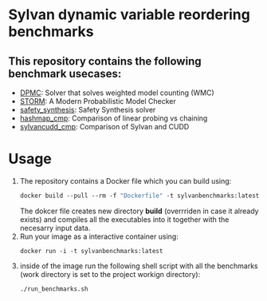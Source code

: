 # Sylvan dynamic variable reordering benchmarks

## This repository contains the following benchmark usecases:
- [DPMC](https://github.com/allrtaken/DPMC): Solver that solves weighted model counting (WMC)
- [STORM](https://github.com/moves-rwth/storm): A Modern Probabilistic Model Checker
- [safety_synthesis](http://www.syntcomp.org/rules/): Safety Synthesis solver
- [hashmap_cmp](https://github.com/apdofficial/sylvan-benchmarks/tree/main/hashmap_cmp): Comparison of linear probing vs chaining
- [sylvancudd_cmp](https://github.com/apdofficial/sylvan-benchmarks/tree/main/sylvancudd_cmp): Comparison of Sylvan and CUDD
# Usage

1.  The repository contains a Docker file which you can build using:
    ```Dockerfile
    docker build --pull --rm -f "Dockerfile" -t sylvanbenchmarks:latest "." 
    ```
    The dokcer file creates new directory **build** (overrriden in case it already exists) and compiles all the executables into it together with the  necesarry input data.
2. Run your image as a interactive container using:
    ```shell
    docker run -i -t sylvanbenchmarks:latest
    ```
3. inside of the image run the following shell script with all the benchmarks (work directory is set to the project workign directory):
    ```shell
    ./run_benchmarks.sh
    ```
 

